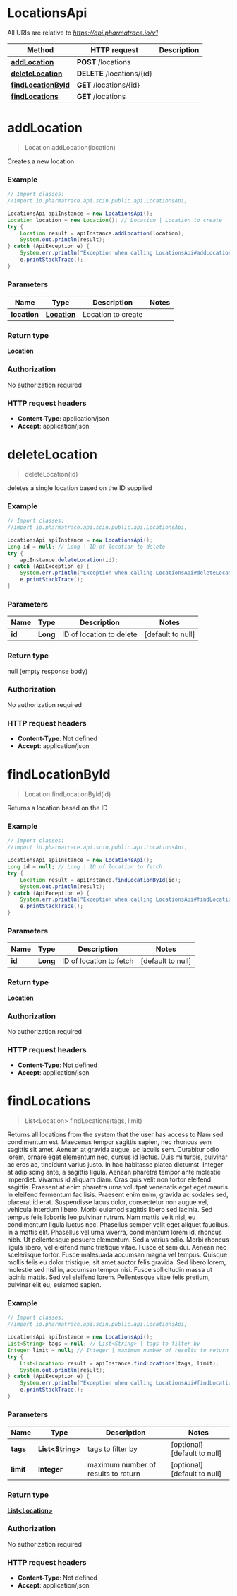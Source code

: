 # LocationsApi

All URIs are relative to *https://api.pharmatrace.io/v1*

Method | HTTP request | Description
------------- | ------------- | -------------
[**addLocation**](LocationsApi.md#addLocation) | **POST** /locations | 
[**deleteLocation**](LocationsApi.md#deleteLocation) | **DELETE** /locations/{id} | 
[**findLocationById**](LocationsApi.md#findLocationById) | **GET** /locations/{id} | 
[**findLocations**](LocationsApi.md#findLocations) | **GET** /locations | 


<a name="addLocation"></a>
# **addLocation**
> Location addLocation(location)



Creates a new location

### Example
```java
// Import classes:
//import io.pharmatrace.api.scin.public.api.LocationsApi;

LocationsApi apiInstance = new LocationsApi();
Location location = new Location(); // Location | Location to create
try {
    Location result = apiInstance.addLocation(location);
    System.out.println(result);
} catch (ApiException e) {
    System.err.println("Exception when calling LocationsApi#addLocation");
    e.printStackTrace();
}
```

### Parameters

Name | Type | Description  | Notes
------------- | ------------- | ------------- | -------------
 **location** | [**Location**](Location.md)| Location to create |

### Return type

[**Location**](Location.md)

### Authorization

No authorization required

### HTTP request headers

 - **Content-Type**: application/json
 - **Accept**: application/json

<a name="deleteLocation"></a>
# **deleteLocation**
> deleteLocation(id)



deletes a single location based on the ID supplied

### Example
```java
// Import classes:
//import io.pharmatrace.api.scin.public.api.LocationsApi;

LocationsApi apiInstance = new LocationsApi();
Long id = null; // Long | ID of location to delete
try {
    apiInstance.deleteLocation(id);
} catch (ApiException e) {
    System.err.println("Exception when calling LocationsApi#deleteLocation");
    e.printStackTrace();
}
```

### Parameters

Name | Type | Description  | Notes
------------- | ------------- | ------------- | -------------
 **id** | **Long**| ID of location to delete | [default to null]

### Return type

null (empty response body)

### Authorization

No authorization required

### HTTP request headers

 - **Content-Type**: Not defined
 - **Accept**: application/json

<a name="findLocationById"></a>
# **findLocationById**
> Location findLocationById(id)



Returns a location based on the ID

### Example
```java
// Import classes:
//import io.pharmatrace.api.scin.public.api.LocationsApi;

LocationsApi apiInstance = new LocationsApi();
Long id = null; // Long | ID of location to fetch
try {
    Location result = apiInstance.findLocationById(id);
    System.out.println(result);
} catch (ApiException e) {
    System.err.println("Exception when calling LocationsApi#findLocationById");
    e.printStackTrace();
}
```

### Parameters

Name | Type | Description  | Notes
------------- | ------------- | ------------- | -------------
 **id** | **Long**| ID of location to fetch | [default to null]

### Return type

[**Location**](Location.md)

### Authorization

No authorization required

### HTTP request headers

 - **Content-Type**: Not defined
 - **Accept**: application/json

<a name="findLocations"></a>
# **findLocations**
> List&lt;Location&gt; findLocations(tags, limit)



Returns all locations from the system that the user has access to Nam sed condimentum est. Maecenas tempor sagittis sapien, nec rhoncus sem sagittis sit amet. Aenean at gravida augue, ac iaculis sem. Curabitur odio lorem, ornare eget elementum nec, cursus id lectus. Duis mi turpis, pulvinar ac eros ac, tincidunt varius justo. In hac habitasse platea dictumst. Integer at adipiscing ante, a sagittis ligula. Aenean pharetra tempor ante molestie imperdiet. Vivamus id aliquam diam. Cras quis velit non tortor eleifend sagittis. Praesent at enim pharetra urna volutpat venenatis eget eget mauris. In eleifend fermentum facilisis. Praesent enim enim, gravida ac sodales sed, placerat id erat. Suspendisse lacus dolor, consectetur non augue vel, vehicula interdum libero. Morbi euismod sagittis libero sed lacinia.  Sed tempus felis lobortis leo pulvinar rutrum. Nam mattis velit nisl, eu condimentum ligula luctus nec. Phasellus semper velit eget aliquet faucibus. In a mattis elit. Phasellus vel urna viverra, condimentum lorem id, rhoncus nibh. Ut pellentesque posuere elementum. Sed a varius odio. Morbi rhoncus ligula libero, vel eleifend nunc tristique vitae. Fusce et sem dui. Aenean nec scelerisque tortor. Fusce malesuada accumsan magna vel tempus. Quisque mollis felis eu dolor tristique, sit amet auctor felis gravida. Sed libero lorem, molestie sed nisl in, accumsan tempor nisi. Fusce sollicitudin massa ut lacinia mattis. Sed vel eleifend lorem. Pellentesque vitae felis pretium, pulvinar elit eu, euismod sapien. 

### Example
```java
// Import classes:
//import io.pharmatrace.api.scin.public.api.LocationsApi;

LocationsApi apiInstance = new LocationsApi();
List<String> tags = null; // List<String> | tags to filter by
Integer limit = null; // Integer | maximum number of results to return
try {
    List<Location> result = apiInstance.findLocations(tags, limit);
    System.out.println(result);
} catch (ApiException e) {
    System.err.println("Exception when calling LocationsApi#findLocations");
    e.printStackTrace();
}
```

### Parameters

Name | Type | Description  | Notes
------------- | ------------- | ------------- | -------------
 **tags** | [**List&lt;String&gt;**](String.md)| tags to filter by | [optional] [default to null]
 **limit** | **Integer**| maximum number of results to return | [optional] [default to null]

### Return type

[**List&lt;Location&gt;**](Location.md)

### Authorization

No authorization required

### HTTP request headers

 - **Content-Type**: Not defined
 - **Accept**: application/json

